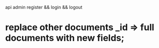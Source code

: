 api
admin register  && login && logout

<!-- school_id come from req.user (admin) -->


# replace other documents _id => full documents with new fields;




<!-- import { exam } from "../models/exam.model.js";
import mongoose from "mongoose";

export const getExamsByClass = async (req, res) => {
  try {
    const { class_id } = req.params;

    const exams = await exam.aggregate([
      {
        $match: {
          class_id: new mongoose.Types.ObjectId(class_id),
        },
      },
      {
        $lookup: {
          from: "schools",
          localField: "school_id",
          foreignField: "_id",
          as: "school",
        },
      },
      {         
        $lookup: {
          from: "subjects",
          localField: "subject_id",
          foreignField: "_id",
          as: "subject",
        },
      },
      {
        $lookup: {
          from: "school_classes",
          localField: "class_id",
          foreignField: "_id",
          as: "class",
        },
      },
      {
        $unwind: {
          path: "$school",
          preserveNullAndEmptyArrays: true,
        },
      },
      {
        $unwind: {
          path: "$subject",
          preserveNullAndEmptyArrays: true,
        },
      },
      {
        $unwind: {
          path: "$class",
          preserveNullAndEmptyArrays: true,
        },
      },
      {
        $project: {
          _id: 1,
          date_time: 1,
          duration: 1,
          "school.name": 1,
          "subject.name": 1,
          "class.name": 1,
        },
      },
    ]);

    res.status(200).json({
      success: true,
      data: exams,
    });
  } catch (error) {
    res.status(500).json({
      success: false,
      message: "Failed to fetch exams",
      error: error.message,
    });
  }
}; -->